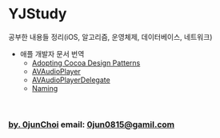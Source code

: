 # YJStudy
공부한 내용들 정리(iOS, 알고리즘, 운영체제, 데이터베이스, 네트워크)


* 애플 개발자 문서 번역
    * [Adopting Cocoa Design Patterns](https://github.com/0jun0815/YJStudy/tree/master/애플%20개발자%20문서%20번역/Adopting%20Cocoa%20Design%20Patterns)
    * [AVAudioPlayer](https://github.com/0jun0815/YJStudy/tree/master/애플%20개발자%20문서%20번역/AVAudioPlayer#configuring-and-controlling-playback)
    * [AVAudioPlayerDelegate](https://github.com/0jun0815/YJStudy/tree/master/애플%20개발자%20문서%20번역/AVAudioPlayerDelegate)
    * [Naming](https://github.com/0jun0815/YJStudy/tree/master/애플%20개발자%20문서%20번역/Naming)


&nbsp;
&nbsp;      
### [by. 0junChoi](https://github.com/0jun0815) email: <0jun0815@gamil.com>
